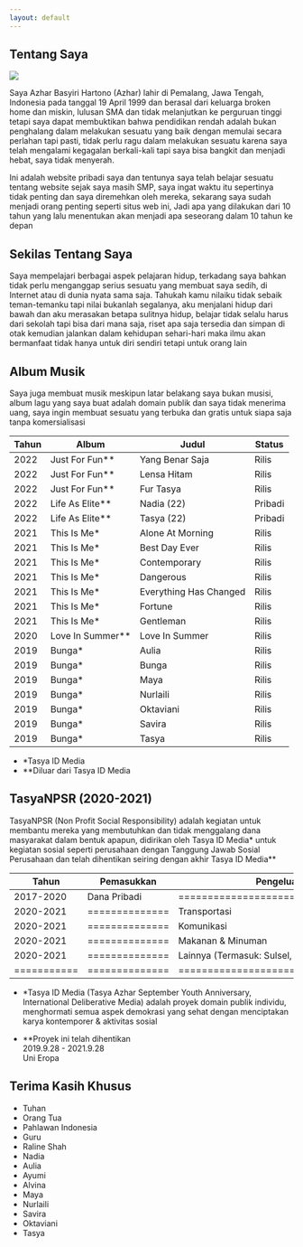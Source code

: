 ```yaml
---
layout: default
---
```


## Tentang Saya

<img class="profile-picture" src="/azhar.jpg">

Saya Azhar Basyiri Hartono (Azhar) lahir di Pemalang, Jawa Tengah, Indonesia pada tanggal 19 April 1999 dan berasal dari keluarga broken home dan miskin, lulusan SMA dan tidak melanjutkan ke perguruan tinggi tetapi saya dapat membuktikan bahwa pendidikan rendah adalah bukan penghalang dalam melakukan sesuatu yang baik dengan memulai secara perlahan tapi pasti, tidak perlu ragu dalam melakukan sesuatu karena saya telah mengalami kegagalan berkali-kali tapi saya bisa bangkit dan menjadi hebat, saya tidak menyerah.

Ini adalah website pribadi saya dan tentunya saya telah belajar sesuatu tentang website sejak saya masih SMP, saya ingat waktu itu sepertinya tidak penting dan saya diremehkan oleh mereka, sekarang saya sudah menjadi orang penting seperti situs web ini, Jadi apa yang dilakukan dari 10 tahun yang lalu menentukan akan menjadi apa seseorang dalam 10 tahun ke depan

## Sekilas Tentang Saya

Saya mempelajari berbagai aspek pelajaran hidup, terkadang saya bahkan tidak perlu menganggap serius sesuatu yang membuat saya sedih, di Internet atau di dunia nyata sama saja. Tahukah kamu nilaiku tidak sebaik teman-temanku tapi nilai bukanlah segalanya, aku menjalani hidup dari bawah dan aku merasakan betapa sulitnya hidup, belajar tidak selalu harus dari sekolah tapi bisa dari mana saja, riset apa saja tersedia dan simpan di otak kemudian jalankan dalam kehidupan sehari-hari maka ilmu akan bermanfaat tidak hanya untuk diri sendiri tetapi untuk orang lain

## Album Musik

Saya juga membuat musik meskipun latar belakang saya bukan musisi, album lagu yang saya buat adalah domain publik dan saya tidak menerima uang, saya ingin membuat sesuatu yang terbuka dan gratis untuk siapa saja tanpa komersialisasi


Tahun | Album           | Judul                  | Status
------|-----------------|------------------------|----------
2022  | Just For Fun**  | Yang Benar Saja        | Rilis
2022  | Just For Fun**  | Lensa Hitam            | Rilis
2022  | Just For Fun**  | Fur Tasya              | Rilis
2022  | Life As Elite** | Nadia (22)             | Pribadi
2022  | Life As Elite** | Tasya (22)             | Pribadi
2021  | This Is Me*     | Alone At Morning       | Rilis
2021  | This Is Me*     | Best Day Ever          | Rilis
2021  | This Is Me*     | Contemporary           | Rilis
2021  | This Is Me*     | Dangerous              | Rilis
2021  | This Is Me*     | Everything Has Changed | Rilis
2021  | This Is Me*     | Fortune                | Rilis
2021  | This Is Me*     | Gentleman              | Rilis
2020  | Love In Summer**| Love In Summer         | Rilis
2019  | Bunga*          | Aulia                  | Rilis
2019  | Bunga*          | Bunga                  | Rilis
2019  | Bunga*          | Maya                   | Rilis
2019  | Bunga*          | Nurlaili               | Rilis
2019  | Bunga*          | Oktaviani              | Rilis
2019  | Bunga*          | Savira                 | Rilis
2019  | Bunga*          | Tasya                  | Rilis

* *Tasya ID Media<br>
* **Diluar dari Tasya ID Media


## TasyaNPSR (2020-2021)
TasyaNPSR (Non Profit Social Responsibility) adalah kegiatan untuk membantu mereka yang membutuhkan dan tidak menggalang dana masyarakat dalam bentuk apapun, didirikan oleh Tasya ID Media* untuk kegiatan sosial seperti perusahaan dengan Tanggung Jawab Sosial Perusahaan dan telah dihentikan seiring dengan akhir Tasya ID Media**

Tahun      | Pemasukkan   | Pengeluaran                        | Nominal
-----------|--------------|------------------------------------|--------------------------
2017-2020  | Dana Pribadi |====================================|==========================
2020-2021  |==============| Transportasi                       |  200K IDR (14.00 USD) 
2020-2021  |==============| Komunikasi                         |  289K IDR (20.22 USD)
2020-2021  |==============| Makanan & Minuman                  |  612K IDR (42.83 USD) 
2020-2021  |==============| Lainnya (Termasuk: Sulsel, Sulbar) |  1003K IDR (70.23 USD)
===========|==============|==============================Total:|  2104K IDR (147.28 USD) 

* *Tasya ID Media (Tasya Azhar September Youth Anniversary, International Deliberative Media) adalah proyek domain publik individu, menghormati semua aspek demokrasi yang sehat dengan menciptakan karya kontemporer & aktivitas sosial<br>

* **Proyek ini telah dihentikan
<br>2019.9.28 - 2021.9.28
<br>Uni Eropa

## Terima Kasih Khusus

* Tuhan
* Orang Tua
* Pahlawan Indonesia
* Guru
* Raline Shah
* Nadia
* Aulia
* Ayumi
* Alvina
* Maya
* Nurlaili
* Savira
* Oktaviani
* Tasya 
